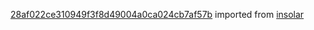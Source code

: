[28af022ce310949f3f8d49004a0ca024cb7af57b](https://github.com/insolar/insolar/commit/28af022ce310949f3f8d49004a0ca024cb7af57b) imported from [insolar](https://github.com/insolar/insolar)
